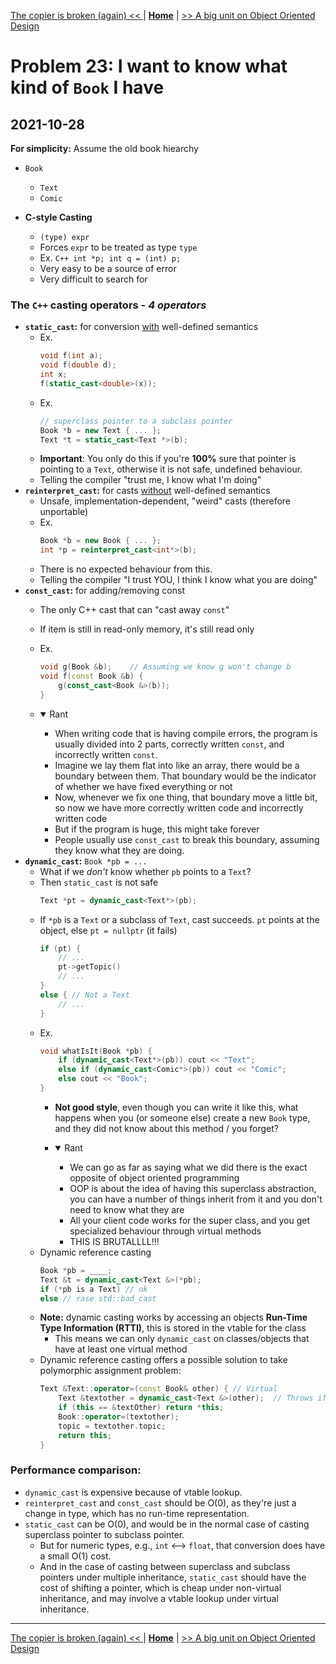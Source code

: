 [The copier is broken (again) << ](./problem_22.md) | [**Home**](../README.md) | [>> A big unit on Object Oriented Design](./object_oriented_design.md)

# Problem 23: I want to know what kind of `Book` I have
## **2021-10-28**

**For simplicity:** Assume the old book hiearchy

- `Book`
    - `Text`
    - `Comic`

- **C-style Casting**
    - `(type) expr`
    - Forces `expr` to be treated as type `type`
    - Ex. ```C++
            int *p;
            int q = (int) p;
          ```
    - Very easy to be a source of error
    - Very difficult to search for

### **The `C++` casting operators - _4 operators_**
- **`static_cast`:** for conversion <u>with</u> well-defined semantics
    - Ex. 
        ```C++
        void f(int a); 
        void f(double d);
        int x;
        f(static_cast<double>(x));
        ```
    - Ex. 
        ```C++
        // superclass pointer to a subclass pointer
        Book *b = new Text { ... };
        Text *t = static_cast<Text *>(b);
        ```
    - **Important**: You only do this if you're **100%** sure that pointer is pointing to a `Text`, otherwise it is not safe, undefined behaviour.
    - Telling the compiler "trust me, I know what I'm doing"
- **`reinterpret_cast`:** for casts <u>without</u> well-defined semantics
    - Unsafe, implementation-dependent, "weird" casts (therefore unportable)
    - Ex. 
        ```C++
        Book *b = new Book { ... };
        int *p = reinterpret_cast<int*>(b);
        ```
    - There is no expected behaviour from this.
    - Telling the compiler "I trust YOU, I think I know what you are doing"
- **`const_cast`:** for adding/removing const
    - The only C++ cast that can "cast away `const`"
    - If item is still in read-only memory, it's still read only
    - Ex. 
        ```C++
        void g(Book &b);    // Assuming we know g won't change b 
        void f(const Book &b) {
            g(const_cast<Book &>(b));
        }
        ```
    - <details open> <summary>Rant</summary>
        
        - When writing code that is having compile errors, the program is usually divided into 2 parts, correctly written `const`, and incorrectly written `const`.
        - Imagine we lay them flat into like an array, there would be a boundary between them. That boundary would be the indicator of whether we have fixed everything or not
        - Now, whenever we fix one thing, that boundary move a little bit, so now we have more correctly written code and incorrectly written code
        - But if the program is huge, this might take forever
        - People usually use `const_cast` to break this boundary, assuming they know what they are doing.
      </details>
- **`dynamic_cast`:**  `Book *pb = ...`
    - What if we _don't_ know whether `pb` points to a `Text`?
    - Then `static_cast` is not safe
        ```C++
        Text *pt = dynamic_cast<Text*>(pb);
        ```
    - If `*pb` is a `Text` or a subclass of `Text`, cast succeeds. `pt` points at the object, else `pt = nullptr` (it fails)
        ```C++
        if (pt) { 
            // ... 
            pt->getTopic() 
            // ... 
        }
        else { // Not a Text
            // ...
        }
        ```
    - Ex.
        ```C++
        void whatIsIt(Book *pb) {    
            if (dynamic_cast<Text*>(pb)) cout << "Text";
            else if (dynamic_cast<Comic*>(pb)) cout << "Comic";
            else cout << "Book";
        }
        ```
        - **Not good style**, even though you can write it like this, what happens when you (or someone else) create a new `Book` type, and they did not know about this method / you forget?
        - <details open>
            <summary> Rant </summary>

            - We can go as far as saying what we did there is the exact opposite of object oriented programming
            - OOP is about the idea of having this superclass abstraction, you can have a number of things inherit from it and you don't need to know what they are
            - All your client code works for the super class, and you get specialized behaviour through virtual methods
            - THIS IS BRUTALLLL!!!
          </details>
    - Dynamic reference casting
        ```C++
        Book *pb = ____;
        Text &t = dynamic_cast<Text &>(*pb);
        if (*pb is a Text) // ok
        else // rase std::bad_cast
        ```
    - **Note:** dynamic casting works by accessing an objects **Run-Time Type Information (RTTI)**, this is stored in the vtable for the class 
        - This means we can only `dynamic_cast` on classes/objects that have at least one virtual method
    - Dynamic reference casting offers a possible solution to take polymorphic assignment problem:
        ```C++
        Text &Text::operator=(const Book& other) { // Virtual
            Text &textother = dynamic_cast<Text &>(other);  // Throws if other is not a Text
            if (this == &textOther) return *this;
            Book::operator=(textother);
            topic = textother.topic;
            return this; 
        }
        ```


### **Performance comparison:**
- `dynamic_cast` is expensive because of vtable lookup.
- `reinterpret_cast` and `const_cast` should be O(0), as they're just a change in type, which has no run-time representation. 
- `static_cast` can be O(0), and would be in the normal case of casting superclass pointer to subclass pointer. 
  - But for numeric types, e.g., `int` <--> `float`, that conversion does have a small O(1) cost. 
  - And in the case of casting between superclass and subclass pointers under multiple inheritance, `static_cast` should have the cost of shifting a pointer, which is cheap under non-virtual inheritance, and may involve a vtable lookup under virtual inheritance.


---
[The copier is broken (again) << ](./problem_22.md) | [**Home**](../README.md) | [>> A big unit on Object Oriented Design](./object_oriented_design.md)
